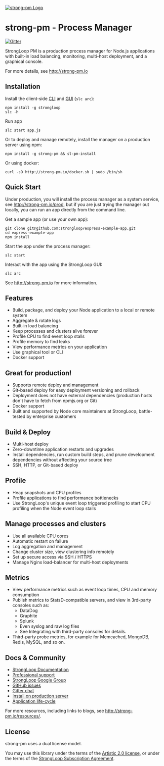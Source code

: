 [![strong-pm Logo](http://strong-pm.io/images/slpm%20logo.png)](http://strong-pm.io/)

# strong-pm - Process Manager

[![Gitter](https://badges.gitter.im/Join%20Chat.svg)](https://gitter.im/strongloop/chat?utm_source=badge&utm_medium=badge&utm_campaign=pr-badge&utm_content=badge)

StrongLoop PM is a production process manager for Node.js applications with
built-in load balancing, monitoring, multi-host deployment, and a graphical
console.

For more details, see http://strong-pm.io


## Installation

Install the client-side [CLI](https://github.com/strongloop/strongloop) and
[GUI](https://github.com/strongloop/strong-arc) (`slc arc`):

    npm install -g strongloop
    slc -h

Run app

    slc start app.js

Or to deploy and manage remotely, install the manager on a production server using npm:

    npm install -g strong-pm && sl-pm-install

Or using docker:

    curl -sO http://strong-pm.io/docker.sh | sudo /bin/sh


## Quick Start

Under production, you will install the process manager as a system service, see
http://strong-pm.io/prod, but if you are just trying the manager out locally,
you can run an app directly from the command line.

Get a sample app (or use your own app):

    git clone git@github.com:strongloop/express-example-app.git
    cd express-example-app
    npm install

Start the app under the process manager:

    slc start

Interact with the app using the StrongLoop GUI:

    slc arc

See http://strong-pm.io for more information.


## Features

- Build, package, and deploy your Node application to a local or remote system
- Aggregate & rotate logs
- Built-in load balancing
- Keep processes and clusters alive forever
- Profile CPU to find event loop stalls
- Profile memory to find leaks
- View performance metrics on your application
- Use graphical tool or CLI
- Docker support

## Great for production!

- Supports remote deploy and management
- Git-based deploy for easy deployment versioning and rollback
- Deployment does not have external dependencies (production hosts don't have to
  fetch from npmjs.org or Git)
- Docker support
- Built and supported by Node core maintainers at StrongLoop, battle-tested by
  enterprise customers

## Build & Deploy

- Multi-host deploy
- Zero-downtime application restarts and upgrades
- Install dependencies, run custom build steps, and prune development
  dependencies without affecting your source tree
- SSH, HTTP, or Git-based deploy

## Profile

- Heap snapshots and CPU profiles
- Profile applications to find performance bottlenecks
- Use StrongLoop's unique event loop triggered profiling to start CPU profiling
  when the Node event loop stalls

## Manage processes and clusters

- Use all available CPU cores
- Automatic restart on failure
- Log aggregation and management
- Change cluster size, view clustering info remotely
- Set up secure access via SSH / HTTPS
- Manage Nginx load-balancer for multi-host deployments

## Metrics

- View performance metrics such as event loop times, CPU and memory consumption
- Publish metrics to StatsD-compatible servers, and view in 3rd-party consoles
  such as:
  - DataDog
  - Graphite
  - Splunk
  - Even syslog and raw log files
  - See Integrating with third-party consoles for details.
- Third-party probe metrics, for example for Memcached, MongoDB, Redis, MySQL,
  and so on.


## Docs & Community

- [StrongLoop Documentation](http://docs.strongloop.com/display/SLC/Operating+Node+applications)
- [Professional support](http://strongloop.com/node-js/subscription-plans/)
- [StrongLoop Google Group](https://groups.google.com/forum/#!forum/strongloop)
- [GitHub issues](https://github.com/strongloop/strong-pm/issues)
- [Gitter chat](https://gitter.im/strongloop/chat)
- [Install on production server](./INSTALL.md)
- [Application life-cycle](./LIFE-CYCLE.md)

For more resources, including links to blogs, see
http://strong-pm.io/resources/.


## License

strong-pm uses a dual license model.

You may use this library under the terms of the [Artistic 2.0 license][],
or under the terms of the [StrongLoop Subscription Agreement][].

[Artistic 2.0 license]: http://opensource.org/licenses/Artistic-2.0
[StrongLoop Subscription Agreement]: http://strongloop.com/license
